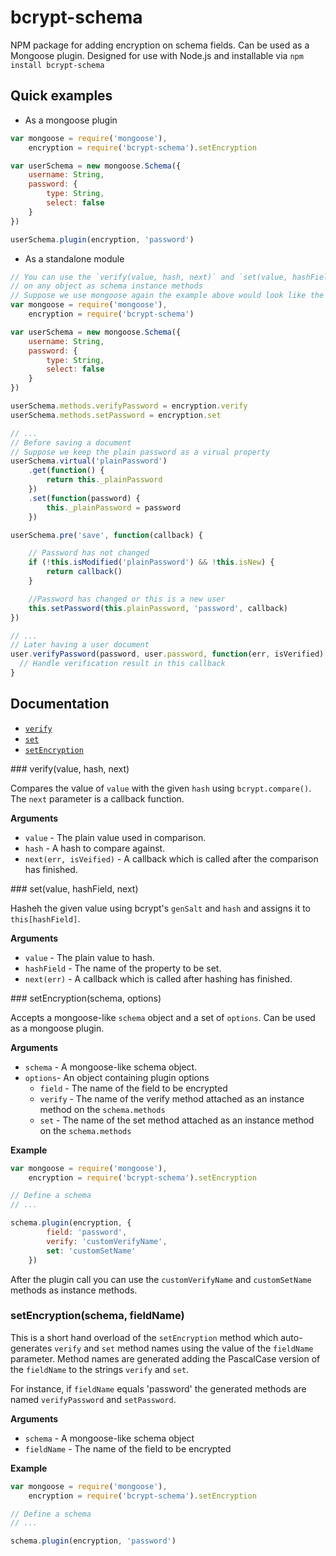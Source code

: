 # bcrypt-schema
NPM package for adding encryption on schema fields. Can be used as a Mongoose plugin. Designed for use with Node.js and installable via `npm install bcrypt-schema`

## Quick examples

- As a mongoose plugin
```javascript
var mongoose = require('mongoose'),
    encryption = require('bcrypt-schema').setEncryption

var userSchema = new mongoose.Schema({
    username: String,
    password: {
        type: String,
        select: false
    }
})

userSchema.plugin(encryption, 'password')
```
- As a standalone module
```javascript
// You can use the `verify(value, hash, next)` and `set(value, hashField, next)` methods
// on any object as schema instance methods
// Suppose we use mongoose again the example above would look like the following
var mongoose = require('mongoose'),
    encryption = require('bcrypt-schema')

var userSchema = new mongoose.Schema({
    username: String,
    password: {
        type: String,
        select: false
    }
})

userSchema.methods.verifyPassword = encryption.verify
userSchema.methods.setPassword = encryption.set

// ...
// Before saving a document
// Suppose we keep the plain password as a virual property
userSchema.virtual('plainPassword')
    .get(function() {
        return this._plainPassword
    })
    .set(function(password) {
        this._plainPassword = password
    })

userSchema.pre('save', function(callback) {

    // Password has not changed
    if (!this.isModified('plainPassword') && !this.isNew) {
        return callback()
    }

    //Password has changed or this is a new user
    this.setPassword(this.plainPassword, 'password', callback)
})

// ...
// Later having a user document
user.verifyPassword(password, user.password, function(err, isVerified) {
  // Handle verification result in this callback
}
```

## Documentation

* [`verify`](#verify)
* [`set`](#set)
* [`setEncryption`](#setEncryption)
 
<a name="verify" />
### verify(value, hash, next)

Compares the value of `value` with the given `hash` using `bcrypt.compare()`.
The `next` parameter is a callback function.

__Arguments__

* `value` - The plain value used in comparison.
* `hash` - A hash to compare against.
* `next(err, isVeified)` - A callback which is called after the comparison has finished.

<a name="set" />
### set(value, hashField, next)

Hasheh the given value using bcrypt's `genSalt` and `hash` and assigns it to `this[hashField]`.

__Arguments__

* `value` - The plain value to hash.
* `hashField` - The name of the property to be set.
* `next(err)` - A callback which is called after hashing has finished.

<a name="setEncryption" />
### setEncryption(schema, options)

Accepts a mongoose-like `schema` object and a set of `options`.
Can be used as a mongoose plugin.

__Arguments__

* `schema` - A mongoose-like schema object.
* `options`- An object containing plugin options
  - `field` - The name of the field to be encrypted
  - `verify` - The name of the verify method attached as an instance method on the `schema.methods`
  - `set` - The name of the set method attached as an instance method on the `schema.methods`

__Example__

```javascript
var mongoose = require('mongoose'),
    encryption = require('bcrypt-schema').setEncryption

// Define a schema
// ...

schema.plugin(encryption, {
        field: 'password',
        verify: 'customVerifyName',
        set: 'customSetName'
    })
```

After the plugin call you can use the `customVerifyName` and `customSetName` methods
as instance methods.

### setEncryption(schema, fieldName)

This is a short hand overload of the `setEncryption` method which auto-generates
`verify` and `set` method names using the value of the `fieldName` parameter.
Method names are generated adding the PascalCase version of the `fieldName` to the
strings `verify` and `set`.

For instance, if `fieldName` equals 'password' the generated methods are named
`verifyPassword` and `setPassword`.

__Arguments__

* `schema` - A mongoose-like schema object
* `fieldName` - The name of the field to be encrypted

__Example__

```javascript
var mongoose = require('mongoose'),
    encryption = require('bcrypt-schema').setEncryption

// Define a schema
// ...

schema.plugin(encryption, 'password')
```
